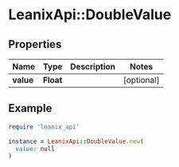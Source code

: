 # LeanixApi::DoubleValue

## Properties

| Name | Type | Description | Notes |
| ---- | ---- | ----------- | ----- |
| **value** | **Float** |  | [optional] |

## Example

```ruby
require 'leanix_api'

instance = LeanixApi::DoubleValue.new(
  value: null
)
```

